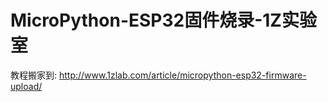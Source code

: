 # MicroPython-ESP32固件烧录-1Z实验室

教程搬家到: 
http://www.1zlab.com/article/micropython-esp32-firmware-upload/